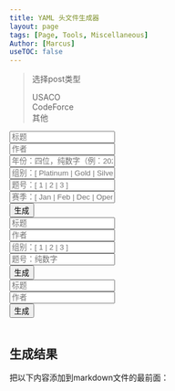 ```yaml
---
title: YAML 头文件生成器
layout: page
tags: [Page, Tools, Miscellaneous]
Author: [Marcus]
useTOC: false
---
```

<blockquote>
    <p>选择post类型</p>
    <div class="button-box" id="selectors">
        <div 
            class="main-button" id="usacoSelector" onclick="chooseSelector('usaco')"
            style="margin-right: 0; border-radius: 24px 0 0 24px;"
        >
            USACO
        </div>
        <div
            class="main-button" id="codeforceSelector" onclick="chooseSelector('codeforce')"
            style="margin-right: 0; margin-left: 0; border-radius: 0;"
        >
            CodeForce
        </div>
        <div
            class="main-button" id="otherSelector" onclick="chooseSelector('other')"
            style="margin-left: 0; border-radius: 0 24px 24px 0;"
        >
            其他
        </div>
    </div>
</blockquote>
<div>
    <div id="usaco" class="input">
        <input type="text" name="firstname" value="" id="utitle" placeholder="标题"><br>
        <input type="text" name="firstname" value="" id="uauthor" placeholder="作者"><br>
        <input type="text" name="firstname" value="" id="uyear" placeholder="年份：四位，纯数字（例：2020）"><br>
        <input type="text" name="firstname" value="" id="ugroup" placeholder="组别：[ Platinum | Gold | Silver | Bronze ]" ><br>
        <input type="text" name="firstname" value="" id="uquestion" placeholder="题号：[ 1 | 2 | 3 ]"><br>
        <input type="text" name="firstname" value="" id="useason" placeholder="赛季：[ Jan | Feb | Dec | Open ]"><br>
        <button class="main-button" onclick="generateU()">生成</button>
    </div>
    <div id="codeforce" class="input">
        <input type="text" name="firstname" value="" id="ctitle" placeholder="标题" ><br>
        <input type="text" name="firstname" value="" id="cauthor" placeholder="作者" ><br>
        <input type="text" name="firstname" value="" id="cgroup" placeholder="组别：[ 1 | 2 | 3 ]" ><br>
        <input type="text" name="firstname" value="" id="cquestion" placeholder="题号：纯数字" ><br>
        <button class="main-button" onclick="generateC()">生成</button>
    </div>
    <div id="other" class="input">
        <input type="text" name="firstname" value="" id="otitle" placeholder="标题" ><br>
        <input type="text" name="firstname" value="" id="oauthor" placeholder="作者" ><br>
        <button class="main-button" onclick="generateO()">生成</button>
    </div>
</div>
<br>

## 生成结果

<div>
<p>把以下内容添加到markdown文件的最前面：</P>
<pre>
<code id="output"></code>
</pre>
</div>
<script>
    if (document.readyState !== 'loading') {
        chooseSelector("usaco");
    } else {
        document.addEventListener('DOMContentLoaded', chooseSelector("usaco"));
    }
    function generateU(){
        var title=document.getElementById("utitle").value;
        var author=document.getElementById("uauthor").value;
        var year=document.getElementById("uyear").value;
        var group=document.getElementById("ugroup").value;
        var question=document.getElementById("uquestion").value;
        var season=document.getElementById("useason").value;
        document.getElementById("output").innerHTML=`---<br>layout: usaco-post<br>title: ${title}<br>tags: [\"USACO analysis\"]<br>Author: [\"${author}\"]<br>year: ${year}<br>group: ${group}<br>season: ${season}<br>question: ${question}<br>---`;
    }
    function generateC(){
        var title=document.getElementById("ctitle").value;
        var author=document.getElementById("cauthor").value;
        var group=document.getElementById("cgroup").value;
        var question=document.getElementById("cquestion").value;
        document.getElementById("output").innerHTML=`---<br>layout: post<br>title: ${title}<br>tags: [\"CodeForce\",\"Other-analysis\"]<br>Author: [\"${author}\"]<br>group: ${group}<br>question: ${question}<br>---`;
    }
    function generateO(){
        var title=document.getElementById("otitle").value;
        var author=document.getElementById("oauthor").value;
        document.getElementById("output").innerHTML=`---<br>layout: post<br>title: ${title}<br>tags: [\"Other-analysis\"]<br>Author: [\"${author}\"]<br>---`;
    }
    function deselect(target){
        target.style.backgroundColor = "rgb(243, 247, 255)";
        target.style.color = "black";
    }
    function select(target){
        target.style.backgroundColor = "#015d9b";
        target.style.color = "ghostwhite";
    }
    function chooseSelector(target){
        document.getElementById("selectors").childNodes.forEach(function(each){
            try{deselect(each);}
            catch{;}
        });
        select(document.getElementById(target+"Selector"));
        document.querySelectorAll(".input").forEach(function(each){
            each.style.display="none";
        });
        document.getElementById(target).style.display="";
        document.getElementById("output").innerHTML="还没有生成";
    }
</script>